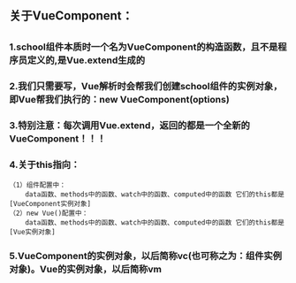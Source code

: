 ## 关于VueComponent： 
##

### 1.school组件本质时一个名为VueComponent的构造函数，且不是程序员定义的,是Vue.extend生成的 ###

### 2.我们只需要写<school></school>，Vue解析时会帮我们创建school组件的实例对象，即Vue帮我们执行的：new VueComponent(options) ###

### 3.特别注意：每次调用Vue.extend，返回的都是一个全新的VueComponent！！！ ###

### 4.关于this指向：
    （1）组件配置中：
        data函数、methods中的函数、watch中的函数、computed中的函数 它们的this都是[VueComponent实例对象]
    （2）new Vue()配置中：
        data函数、methods中的函数、watch中的函数、computed中的函数 它们的this都是[Vue实例对象]
 ###

 ### 5.VueComponent的实例对象，以后简称vc(也可称之为：组件实例对象)。Vue的实例对象，以后简称vm ###